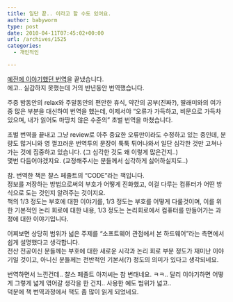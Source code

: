 ```yaml
---
title: 일단 끝.. 이라고 할 수도 있어요.
author: babyworm
type: post
date: 2010-04-11T07:45:02+00:00
url: /archives/1525
categories:
  - 개인적인

---
```

<a href="http://babyworm.net/tatter/314" target="_blank">예전에 이야기했던 번역</a>을 끝냈습니다.  
에고.. 실감하지 못했는데 거의 반년동안 번역했습니다. 

주중 밤동안의 relax와 주말동안의 편안한 휴식, 약간의 공부(진짜?), 딸래미와의 여가 중 많은 부분을 대신하여 번역을 했는데, 이제서야 &#8220;오류가 가득하고, 비문으로 가득차 있으며, 내가 읽어도 마땅치 않은 수준의&#8221; 초벌 번역을 마쳤습니다. 

초벌 번역을 끝내고 그냥 review로 아주 중요한 오류만이라도 수정하고 있는 중인데, 분량도 많거니와 영 껄끄러운 번역투의 문장이 툭툭 튀어나와서 일단 심각한 것만 고쳐나가는 것에 집중하고 있습니다. (그 심각한 것도 왜 이렇게 많은건지..)  
몇번 다듬어야겠지요. (교정해주시는 분들께서 심각하게 싫어하실지도..)

참. 번역한 책은 챨스 페졸트의 &#8220;CODE&#8221;라는 책입니다.  
정보를 저장하는 방법으로써의 부호가 어떻게 진화했고, 이걸 다루는 컴퓨터가 어떤 방식으로 도는 것인지 알려주는 것이지요.  
책의 1/3 정도는 부호에 대한 이야기를, 1/3 정도는 부호를 어떻게 다룰것이며, 이를 위한 기본적인 논리 회로에 대한 내용, 1/3 정도는 논리회로에서 컴퓨터를 만들어가는 과정에 대한 이야기입니다. 

어찌보면 상당히 범위가 넓은 주제를 &#8220;소프트웨어 관점에서 본 하드웨어&#8221;라는 측면에서 쉽게 설명했다고 생각합니다.  
전산 전공이신 분들께는 부호에 대한 새로운 시각과 논리 회로 부분 정도가 재미난 이야기일 것이고, 아니신 분들께는 전반적인 기본서(?) 정도의 의미가 있다고 생각되네요. 

번역하면서 느낀건데.. 챨스 페졸트 아저씨는 참 변태네요. ㅋㅋ.. 달리 이야기하면 어떻게 그렇게 넓게 엮어갈 생각을 한 건지.. 사용한 예도 범위가 넓고..  
덕분에 책 번역과정에서 책도 좀 많이 읽게 되었네요.